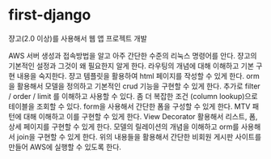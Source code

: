 # first-django
쟝고(2.0 이상)를 사용해서 웹 앱 프로젝트 개발

AWS 서버 생성과 접속방법을 알고 아주 간단한 수준의 리눅스 명령어를 안다.
쟝고의 기본적인 설정과 그것이 왜 필요한지 알게 한다.
라우팅의 개념에 대해 이해하고 기본 구현 내용을 숙지한다.
쟝고 템플릿을 활용하여 html 페이지를 작성할 수 있게 한다.
orm을 활용해서 모델을 정의하고 기본적인 crud 기능을 구현할 수 있게 한다.
추가로 filter / order / limit 를 이해하고 사용할 수 있다.
좀 더 복잡한 조건 (column lookup)으로 테이블을 조회할 수 있다.
form을 사용해서 간단한 폼을 구성할 수 있게 한다.
MTV 패턴에 대해 이해하고 이를 구현할 수 있게 한다.
View Decorator 활용해서 리스트, 폼, 상세 페이지를 구현할 수 있게 한다.
모델의 릴레이션의 개념을 이해하고 orm를 사용해서 join을 구현할 수 있게 한다.
위의 내용들을 활용해서 간단한 비회원 게시판 사이트를 만들어 AWS에 실행할 수 있도록 한다.
